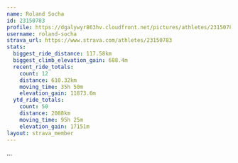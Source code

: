 ```yaml
---
name: Roland Socha
id: 23150783
profile: https://dgalywyr863hv.cloudfront.net/pictures/athletes/23150783/14745672/4/large.jpg
username: roland-socha
strava_url: https://www.strava.com/athletes/23150783
stats:
  biggest_ride_distance: 117.58km
  biggest_climb_elevation_gain: 688.4m
  recent_ride_totals:
    count: 12
    distance: 610.32km
    moving_time: 35h 50m
    elevation_gain: 11873.6m
  ytd_ride_totals:
    count: 50
    distance: 2088km
    moving_time: 95h 25m
    elevation_gain: 17151m
layout: strava_member
--- 
```

...

